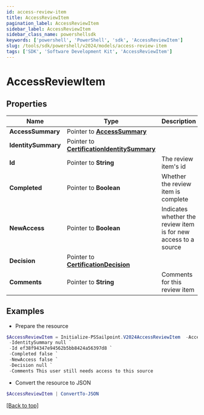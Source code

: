 ```yaml
---
id: access-review-item
title: AccessReviewItem
pagination_label: AccessReviewItem
sidebar_label: AccessReviewItem
sidebar_class_name: powershellsdk
keywords: ['powershell', 'PowerShell', 'sdk', 'AccessReviewItem'] 
slug: /tools/sdk/powershell/v2024/models/access-review-item
tags: ['SDK', 'Software Development Kit', 'AccessReviewItem']
---
```



# AccessReviewItem

## Properties

Name | Type | Description | Notes
------------ | ------------- | ------------- | -------------
**AccessSummary** |  Pointer to [**AccessSummary**](access-summary) |  | [optional] 
**IdentitySummary** |  Pointer to [**CertificationIdentitySummary**](certification-identity-summary) |  | [optional] 
**Id** |  Pointer to **String** | The review item's id | [optional] 
**Completed** |  Pointer to **Boolean** | Whether the review item is complete | [optional] 
**NewAccess** |  Pointer to **Boolean** | Indicates whether the review item is for new access to a source | [optional] 
**Decision** |  Pointer to [**CertificationDecision**](certification-decision) |  | [optional] 
**Comments** |  Pointer to **String** | Comments for this review item | [optional] 

## Examples

- Prepare the resource
```powershell
$AccessReviewItem = Initialize-PSSailpoint.V2024AccessReviewItem  -AccessSummary null `
 -IdentitySummary null `
 -Id ef38f94347e94562b5bb8424a56397d8 `
 -Completed false `
 -NewAccess false `
 -Decision null `
 -Comments This user still needs access to this source
```

- Convert the resource to JSON
```powershell
$AccessReviewItem | ConvertTo-JSON
```


[[Back to top]](#) 

